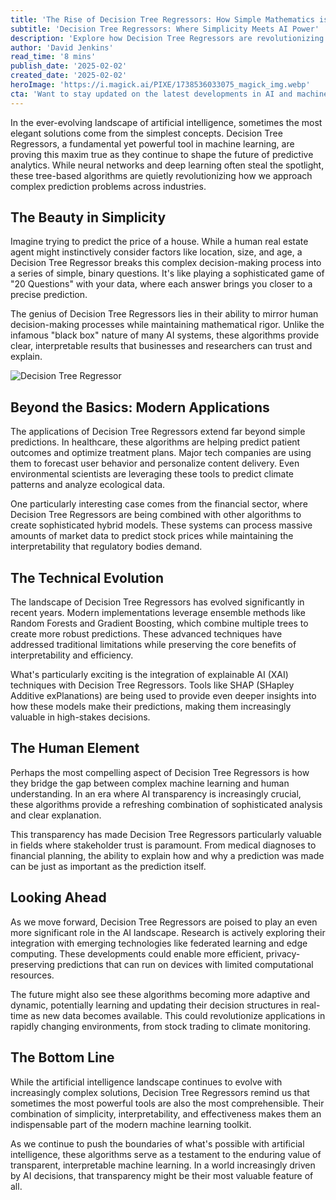 ```yaml
---
title: 'The Rise of Decision Tree Regressors: How Simple Mathematics is Powering Complex AI Decisions'
subtitle: 'Decision Tree Regressors: Where Simplicity Meets AI Power'
description: 'Explore how Decision Tree Regressors are revolutionizing AI decision-making with their unique combination of simplicity and power. From healthcare to finance, these interpretable algorithms are proving that sometimes the most elegant solutions come from the simplest concepts.'
author: 'David Jenkins'
read_time: '8 mins'
publish_date: '2025-02-02'
created_date: '2025-02-02'
heroImage: 'https://i.magick.ai/PIXE/1738536033075_magick_img.webp'
cta: 'Want to stay updated on the latest developments in AI and machine learning? Follow us on LinkedIn for more insights into how simple mathematical concepts are revolutionizing the world of artificial intelligence.'
---
```


In the ever-evolving landscape of artificial intelligence, sometimes the most elegant solutions come from the simplest concepts. Decision Tree Regressors, a fundamental yet powerful tool in machine learning, are proving this maxim true as they continue to shape the future of predictive analytics. While neural networks and deep learning often steal the spotlight, these tree-based algorithms are quietly revolutionizing how we approach complex prediction problems across industries.

## The Beauty in Simplicity

Imagine trying to predict the price of a house. While a human real estate agent might instinctively consider factors like location, size, and age, a Decision Tree Regressor breaks this complex decision-making process into a series of simple, binary questions. It's like playing a sophisticated game of "20 Questions" with your data, where each answer brings you closer to a precise prediction.

The genius of Decision Tree Regressors lies in their ability to mirror human decision-making processes while maintaining mathematical rigor. Unlike the infamous "black box" nature of many AI systems, these algorithms provide clear, interpretable results that businesses and researchers can trust and explain.

![Decision Tree Regressor](https://i.magick.ai/PIXE/1738536033075_magick_img.webp)

## Beyond the Basics: Modern Applications

The applications of Decision Tree Regressors extend far beyond simple predictions. In healthcare, these algorithms are helping predict patient outcomes and optimize treatment plans. Major tech companies are using them to forecast user behavior and personalize content delivery. Even environmental scientists are leveraging these tools to predict climate patterns and analyze ecological data.

One particularly interesting case comes from the financial sector, where Decision Tree Regressors are being combined with other algorithms to create sophisticated hybrid models. These systems can process massive amounts of market data to predict stock prices while maintaining the interpretability that regulatory bodies demand.

## The Technical Evolution

The landscape of Decision Tree Regressors has evolved significantly in recent years. Modern implementations leverage ensemble methods like Random Forests and Gradient Boosting, which combine multiple trees to create more robust predictions. These advanced techniques have addressed traditional limitations while preserving the core benefits of interpretability and efficiency.

What's particularly exciting is the integration of explainable AI (XAI) techniques with Decision Tree Regressors. Tools like SHAP (SHapley Additive exPlanations) are being used to provide even deeper insights into how these models make their predictions, making them increasingly valuable in high-stakes decisions.

## The Human Element

Perhaps the most compelling aspect of Decision Tree Regressors is how they bridge the gap between complex machine learning and human understanding. In an era where AI transparency is increasingly crucial, these algorithms provide a refreshing combination of sophisticated analysis and clear explanation.

This transparency has made Decision Tree Regressors particularly valuable in fields where stakeholder trust is paramount. From medical diagnoses to financial planning, the ability to explain how and why a prediction was made can be just as important as the prediction itself.

## Looking Ahead

As we move forward, Decision Tree Regressors are poised to play an even more significant role in the AI landscape. Research is actively exploring their integration with emerging technologies like federated learning and edge computing. These developments could enable more efficient, privacy-preserving predictions that can run on devices with limited computational resources.

The future might also see these algorithms becoming more adaptive and dynamic, potentially learning and updating their decision structures in real-time as new data becomes available. This could revolutionize applications in rapidly changing environments, from stock trading to climate monitoring.

## The Bottom Line

While the artificial intelligence landscape continues to evolve with increasingly complex solutions, Decision Tree Regressors remind us that sometimes the most powerful tools are also the most comprehensible. Their combination of simplicity, interpretability, and effectiveness makes them an indispensable part of the modern machine learning toolkit.

As we continue to push the boundaries of what's possible with artificial intelligence, these algorithms serve as a testament to the enduring value of transparent, interpretable machine learning. In a world increasingly driven by AI decisions, that transparency might be their most valuable feature of all.